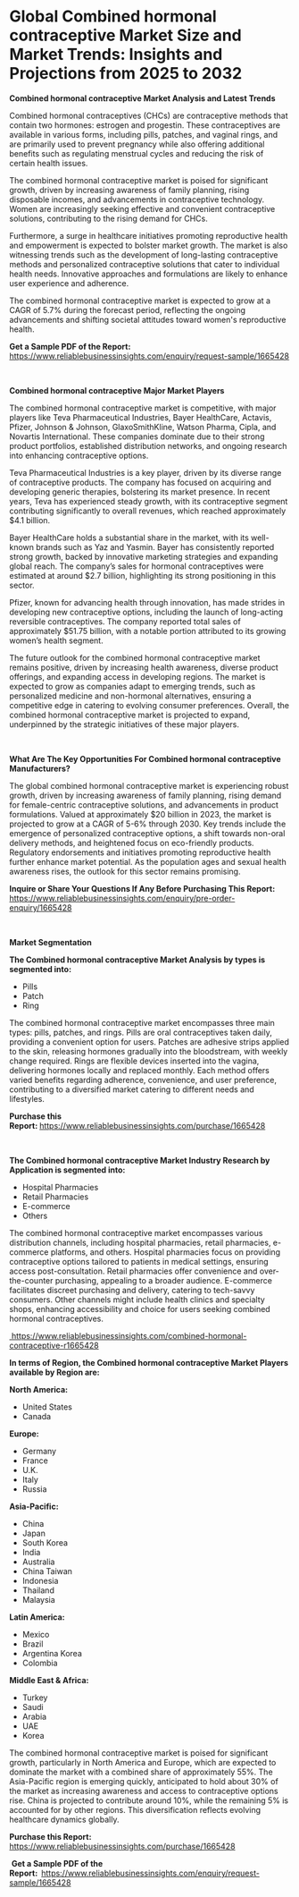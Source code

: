<p><h1>Global Combined hormonal contraceptive Market Size and Market Trends: Insights and Projections from 2025 to 2032</h1></p><p><strong>Combined hormonal contraceptive Market Analysis and Latest Trends</strong></p>
<p><p>Combined hormonal contraceptives (CHCs) are contraceptive methods that contain two hormones: estrogen and progestin. These contraceptives are available in various forms, including pills, patches, and vaginal rings, and are primarily used to prevent pregnancy while also offering additional benefits such as regulating menstrual cycles and reducing the risk of certain health issues.</p><p>The combined hormonal contraceptive market is poised for significant growth, driven by increasing awareness of family planning, rising disposable incomes, and advancements in contraceptive technology. Women are increasingly seeking effective and convenient contraceptive solutions, contributing to the rising demand for CHCs. </p><p>Furthermore, a surge in healthcare initiatives promoting reproductive health and empowerment is expected to bolster market growth. The market is also witnessing trends such as the development of long-lasting contraceptive methods and personalized contraceptive solutions that cater to individual health needs. Innovative approaches and formulations are likely to enhance user experience and adherence. </p><p>The combined hormonal contraceptive market is expected to grow at a CAGR of 5.7% during the forecast period, reflecting the ongoing advancements and shifting societal attitudes toward women's reproductive health.</p></p>
<p><strong>Get a Sample PDF of the Report:&nbsp;</strong> <a href="https://www.reliablebusinessinsights.com/enquiry/request-sample/1665428?utm_campaign=3089&utm_medium=2&utm_source=Github&utm_content=ia&utm_term=19042025&utm_id=combined-hormonal-contraceptive">https://www.reliablebusinessinsights.com/enquiry/request-sample/1665428</a></p>
<p>&nbsp;</p>
<p><strong>Combined hormonal contraceptive Major Market Players</strong></p>
<p><p>The combined hormonal contraceptive market is competitive, with major players like Teva Pharmaceutical Industries, Bayer HealthCare, Actavis, Pfizer, Johnson & Johnson, GlaxoSmithKline, Watson Pharma, Cipla, and Novartis International. These companies dominate due to their strong product portfolios, established distribution networks, and ongoing research into enhancing contraceptive options.</p><p>Teva Pharmaceutical Industries is a key player, driven by its diverse range of contraceptive products. The company has focused on acquiring and developing generic therapies, bolstering its market presence. In recent years, Teva has experienced steady growth, with its contraceptive segment contributing significantly to overall revenues, which reached approximately $4.1 billion.</p><p>Bayer HealthCare holds a substantial share in the market, with its well-known brands such as Yaz and Yasmin. Bayer has consistently reported strong growth, backed by innovative marketing strategies and expanding global reach. The company’s sales for hormonal contraceptives were estimated at around $2.7 billion, highlighting its strong positioning in this sector.</p><p>Pfizer, known for advancing health through innovation, has made strides in developing new contraceptive options, including the launch of long-acting reversible contraceptives. The company reported total sales of approximately $51.75 billion, with a notable portion attributed to its growing women’s health segment.</p><p>The future outlook for the combined hormonal contraceptive market remains positive, driven by increasing health awareness, diverse product offerings, and expanding access in developing regions. The market is expected to grow as companies adapt to emerging trends, such as personalized medicine and non-hormonal alternatives, ensuring a competitive edge in catering to evolving consumer preferences. Overall, the combined hormonal contraceptive market is projected to expand, underpinned by the strategic initiatives of these major players.</p></p>
<p>&nbsp;</p>
<p><strong>What Are The Key Opportunities For Combined hormonal contraceptive Manufacturers?</strong></p>
<p><p>The global combined hormonal contraceptive market is experiencing robust growth, driven by increasing awareness of family planning, rising demand for female-centric contraceptive solutions, and advancements in product formulations. Valued at approximately $20 billion in 2023, the market is projected to grow at a CAGR of 5-6% through 2030. Key trends include the emergence of personalized contraceptive options, a shift towards non-oral delivery methods, and heightened focus on eco-friendly products. Regulatory endorsements and initiatives promoting reproductive health further enhance market potential. As the population ages and sexual health awareness rises, the outlook for this sector remains promising.</p></p>
<p><strong>Inquire or Share Your Questions If Any Before Purchasing This Report:</strong> <a href="https://www.reliablebusinessinsights.com/enquiry/pre-order-enquiry/1665428?utm_campaign=3089&utm_medium=2&utm_source=Github&utm_content=ia&utm_term=19042025&utm_id=combined-hormonal-contraceptive">https://www.reliablebusinessinsights.com/enquiry/pre-order-enquiry/1665428</a></p>
<p>&nbsp;</p>
<p><strong>Market Segmentation</strong></p>
<p><strong>The Combined hormonal contraceptive Market Analysis by types is segmented into:</strong></p>
<p><ul><li>Pills</li><li>Patch</li><li>Ring</li></ul></p>
<p><p>The combined hormonal contraceptive market encompasses three main types: pills, patches, and rings. Pills are oral contraceptives taken daily, providing a convenient option for users. Patches are adhesive strips applied to the skin, releasing hormones gradually into the bloodstream, with weekly change required. Rings are flexible devices inserted into the vagina, delivering hormones locally and replaced monthly. Each method offers varied benefits regarding adherence, convenience, and user preference, contributing to a diversified market catering to different needs and lifestyles.</p></p>
<p><strong>Purchase this Report:&nbsp;</strong><a href="https://www.reliablebusinessinsights.com/purchase/1665428?utm_campaign=3089&utm_medium=2&utm_source=Github&utm_content=ia&utm_term=19042025&utm_id=combined-hormonal-contraceptive">https://www.reliablebusinessinsights.com/purchase/1665428</a></p>
<p>&nbsp;</p>
<p><strong>The Combined hormonal contraceptive Market Industry Research by Application is segmented into:</strong></p>
<p><ul><li>Hospital Pharmacies</li><li>Retail Pharmacies</li><li>E-commerce</li><li>Others</li></ul></p>
<p><p>The combined hormonal contraceptive market encompasses various distribution channels, including hospital pharmacies, retail pharmacies, e-commerce platforms, and others. Hospital pharmacies focus on providing contraceptive options tailored to patients in medical settings, ensuring access post-consultation. Retail pharmacies offer convenience and over-the-counter purchasing, appealing to a broader audience. E-commerce facilitates discreet purchasing and delivery, catering to tech-savvy consumers. Other channels might include health clinics and specialty shops, enhancing accessibility and choice for users seeking combined hormonal contraceptives.</p></p>
<p><a href="https://www.reliablebusinessinsights.com/combined-hormonal-contraceptive-r1665428?utm_campaign=3089&utm_medium=2&utm_source=Github&utm_content=ia&utm_term=19042025&utm_id=combined-hormonal-contraceptive">&nbsp;https://www.reliablebusinessinsights.com/combined-hormonal-contraceptive-r1665428</a></p>
<p><strong>In terms of Region, the Combined hormonal contraceptive Market Players available by Region are:</strong></p>
<p>
    <p> <strong> North America: </strong>
        <ul>
            <li>United States</li>
            <li>Canada</li>
        </ul>
        </p> 
    <p> <strong> Europe: </strong>
        <ul>
            <li>Germany</li>
            <li>France</li>
            <li>U.K.</li>
            <li>Italy</li>
            <li>Russia</li>
        </ul>
        </p> 
    <p> <strong> Asia-Pacific: </strong>
        <ul>
            <li>China</li>
            <li>Japan</li>
            <li>South Korea</li>
            <li>India</li>
            <li>Australia</li>
            <li>China Taiwan</li>
            <li>Indonesia</li>
            <li>Thailand</li>
            <li>Malaysia</li>
        </ul>
        </p> 
    <p> <strong> Latin America: </strong>
        <ul>
            <li>Mexico</li>
            <li>Brazil</li>
            <li>Argentina Korea</li>
            <li>Colombia</li>
        </ul>
        </p> 
    <p> <strong> Middle East & Africa: </strong>
        <ul>
            <li>Turkey</li>
            <li>Saudi</li>
            <li>Arabia</li>
            <li>UAE</li>
            <li>Korea</li>
        </ul>
    </p>
    </p>
<p><p>The combined hormonal contraceptive market is poised for significant growth, particularly in North America and Europe, which are expected to dominate the market with a combined share of approximately 55%. The Asia-Pacific region is emerging quickly, anticipated to hold about 30% of the market as increasing awareness and access to contraceptive options rise. China is projected to contribute around 10%, while the remaining 5% is accounted for by other regions. This diversification reflects evolving healthcare dynamics globally.</p></p>
<p><strong>Purchase this Report: </strong><a href="https://www.reliablebusinessinsights.com/purchase/1665428?utm_campaign=3089&utm_medium=2&utm_source=Github&utm_content=ia&utm_term=19042025&utm_id=combined-hormonal-contraceptive">https://www.reliablebusinessinsights.com/purchase/1665428</a></p>
<p>&nbsp;<strong>Get a Sample PDF of the Report:&nbsp;&nbsp;</strong><a href="https://www.reliablebusinessinsights.com/enquiry/request-sample/1665428?utm_campaign=3089&utm_medium=2&utm_source=Github&utm_content=ia&utm_term=19042025&utm_id=combined-hormonal-contraceptive">https://www.reliablebusinessinsights.com/enquiry/request-sample/1665428</a></p>
<p><strong></strong></p>
<p><p></p><p></p><p></p></p>